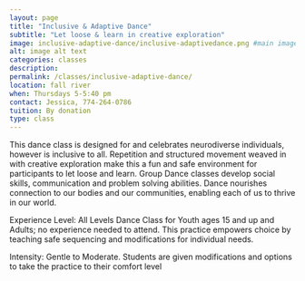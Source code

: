 ```yaml
---
layout: page
title: "Inclusive & Adaptive Dance"
subtitle: "Let loose & learn in creative exploration"
image: inclusive-adaptive-dance/inclusive-adaptivedance.png #main image, can be a link or a file in assets/img/portfolio
alt: image alt text
categories: classes
description:
permalink: /classes/inclusive-adaptive-dance/
location: fall river
when: Thursdays 5-5:40 pm
contact: Jessica, 774-264-0786
tuition: By donation
type: class
---
```


This dance class is designed for and celebrates neurodiverse individuals, however is inclusive to all. Repetition and structured movement weaved in with creative exploration make this a fun and safe environment for participants to let loose and learn. Group Dance classes develop social skills, communication and problem solving abilities. Dance nourishes connection to our bodies and our communities, enabling each of us to thrive  in our world.

Experience Level: All Levels Dance Class for Youth ages 15 and up and Adults; no experience needed to attend. This practice empowers choice by teaching safe sequencing and modifications for individual needs.

Intensity: Gentle to Moderate. Students are given modifications and options to take the practice to their comfort level

